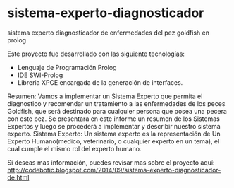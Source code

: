 # sistema-experto-diagnosticador
sistema experto diagnosticador de enfermedades del pez goldfish en prolog

Este proyecto fue desarrollado con las siguiente tecnologías:
- Lenguaje de Programación Prolog
- IDE SWI-Prolog
- Libreria XPCE encargada de la generación de interfaces.

Resumen:
Vamos a implementar un Sistema Experto que permita el diagnostico y recomendar un tratamiento a las enfermedades de los peces Goldfish, que será destinado para cualquier persona que posea una pecera con este pez. Se presentara en este informe un resumen de los Sistemas Expertos y luego se procederá a implementar y describir nuestro sistema experto.
Sistema Experto: Un sistema experto es la representación de Un Experto Humano(medico, veterinario, o cualquier experto en un tema), el cual cumple el mismo rol del experto humano.

Si deseas mas información, puedes revisar mas sobre el proyecto aquí: http://codebotic.blogspot.com/2014/09/sistema-experto-diagnosticador-de.html
